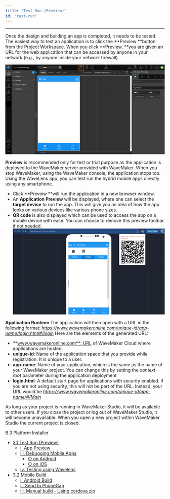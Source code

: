```yaml
---
title: "Test Run (Preview)"
id: "test-run"
---
```

---

Once the design and building an app is completed, it needs to be tested. The easiest way to test an application is to click the **Preview **button from the Project Workspace. When you click **Preview, **you are given an URL for the web application that can be accessed by anyone in your network (e.g., by anyone inside your network firewall).

[![](../assets/preview_page_mobile.png)](../assets/preview_page_mobile.png)

**Preview** is recommended only for test or trial purpose as the application is deployed to the WaveMaker server provided with WaveMaker. When you stop WaveMaker, using the WaveMaker console, the application stops too. Using the WaveLens app, you can test run the hybrid mobile apps directly using any smartphone.

- Click **Preview **will run the application in a new browser window.
- An **Application Preview** will be displayed, where one can select the **target device** to run the app. This will give you an idea of how the app looks on various devices like various phone sizes.
- **QR code** is also displayed which can be used to access the app on a mobile device with ease. You can choose to remove this preview toolbar if not needed. [![](../assets/app_preview_mobile.png)](../assets/app_preview_mobile.png)

**Application Runtime** The application will then open with a URL in the following format: _https://www.wavemakeronline.com/unique-id/app-name/login.html#/login_ Here are the elements of the generated URL:

- **www.wavemakeronline.com**: URL of WaveMaker Cloud where applications are hosted.
- **unique-id**: Name of the application space that you provide while registration. It is unique to a user.
- **app-name**: Name of your application, which is the same as the name of your WaveMaker project. You can change this by setting the _context root_ parameter during the application deployment
- **login.html**: A default start page for applications with security enabled. If you are not using security, this will not be part of the URL. Instead, your URL would be._https://www.wavemakeronline.com/unique-id/app-name/#/Main_

As long as your project is running in WaveMaker Studio, it will be available to other users. If you close the project or log out of WaveMaker Studio, it will become unavailable. When you open a new project within WaveMaker Studio the current project is closed.

B.3 Platform Installer

- [3.1 Test Run (Preview)](#)
    - [i. App Preview](#)
    - [iii. Debugging Mobile Apps](/learn/hybrid-mobile/debugging-mobile-apps/)
        - [○ on Android](/learn/hybrid-mobile/debugging-mobile-apps/#android)
        - [○ on iOS](/learn/hybrid-mobile/debugging-mobile-apps/#ios)
    - [iv. Testing using Wavelens](/learn/hybrid-mobile/testing-hybrid-mobile-apps-using-wavelens/)
- 3.2 Mobile Build
    - [i. Android Build](/learn/hybrid-mobile/mobile-build/#android)
    - [ii. Send to PhoneGap](/learn/hybrid-mobile/mobile-build-phonegap/#phonegap)
    - [iii. Manual build - Using cordova zip](/learn/hybrid-mobile/mobile-build-manual/#manual)
